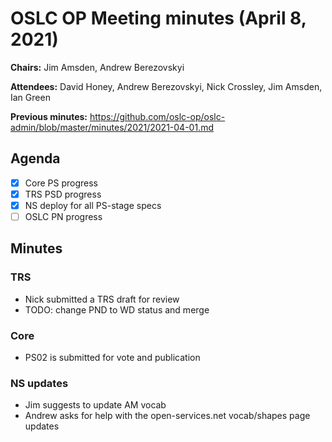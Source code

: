 # OSLC OP Meeting minutes (April 8, 2021)

**Chairs:** Jim Amsden, Andrew Berezovskyi

**Attendees:** David Honey, Andrew Berezovskyi, Nick Crossley, Jim Amsden, Ian Green

**Previous minutes:** https://github.com/oslc-op/oslc-admin/blob/master/minutes/2021/2021-04-01.md

## Agenda

- [x] Core PS progress
- [x] TRS PSD progress 
- [x] NS deploy for all PS-stage specs
- [ ] OSLC PN progress

## Minutes

### TRS

- Nick submitted a TRS draft for review
- TODO: change PND to WD status and merge

### Core

- PS02 is submitted for vote and publication

### NS updates

- Jim suggests to update AM vocab
- Andrew asks  for help with the open-services.net vocab/shapes page updates



